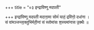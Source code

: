 +++
title = "०३ इन्द्राविष्णू मदपती"

+++
इन्द्रा॑विष्णू मदपती मदाना॒मा सोमं॑ यातं॒ द्रवि॑णो॒ दधा॑ना ।  
सं वा॑मञ्जन्त्व॒क्तुभि॑र्मती॒नां सं स्तोमा॑सः श॒स्यमा॑नास उ॒क्थैः ॥